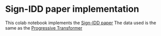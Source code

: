 # Sign-IDD paper implementation
This colab notebook implements the [Sign-IDD paper]( https://github.com/NaVi-start/Sign-IDD)
The data used is the same as the [Progressive Transformer](https://github.com/BenSaunders27/ProgressiveTransformersSLP/tree/master/Data/tmp)